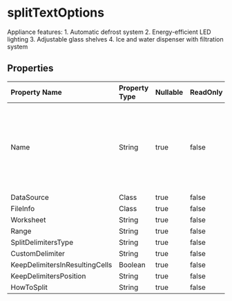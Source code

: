 # **splitTextOptions**

Appliance features: 1. Automatic defrost system 2. Energy-efficient LED lighting 3. Adjustable glass shelves 4. Ice and water dispenser with filtration system 

## **Properties**

| Property Name | Property Type | Nullable |  ReadOnly | DefaultValue | Description | 
| :- | :- | :- |:- |  :- | :- |
|Name|String|true|false |  |The property "Name" is a publicly accessible and overridable property of type string in the class.|
|DataSource|Class|true|false |  ||
|FileInfo|Class|true|false |  ||
|Worksheet|String|true|false |  ||
|Range|String|true|false |  ||
|SplitDelimitersType|String|true|false |  ||
|CustomDelimiter|String|true|false |  ||
|KeepDelimitersInResultingCells|Boolean|true|false |  ||
|KeepDelimitersPosition|String|true|false |  ||
|HowToSplit|String|true|false |  ||

